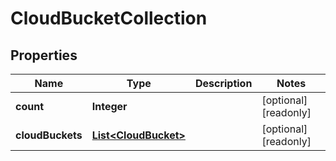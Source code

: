 

# CloudBucketCollection

## Properties

Name | Type | Description | Notes
------------ | ------------- | ------------- | -------------
**count** | **Integer** |  |  [optional] [readonly]
**cloudBuckets** | [**List&lt;CloudBucket&gt;**](CloudBucket.md) |  |  [optional] [readonly]



